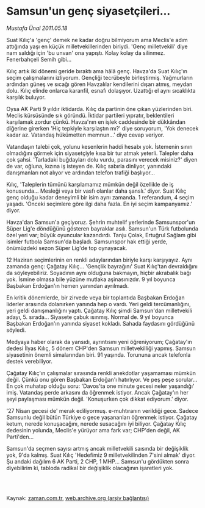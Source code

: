 # Samsun'un genç siyasetçileri...

*Mustafa Ünal 2011.05.18*

<td class="columnist-detail">
<p>Suat Kılıç'a 'genç' demek ne kadar doğru bilmiyorum ama Meclis'e adım attığında yaşı en küçük milletvekillerinden biriydi. 'Genç milletvekili' diye nam saldığı için 'bu unvan' ona yapıştı. Kolay kolay da silinmez. Fenerbahçeli Semih gibi...</p>
<p>
<div id="haberMetinDiv">
<p>Kılıç artık iki dönemi geride bıraktı ama hâlâ genç. Havza'da Suat Kılıç'ın seçim çalışmalarını izliyorum. Gençliği tecrübeyle birleştirmiş. Yağmurların ardından güneş ve sıcağı gören Havzalılar kendilerini dışarı atmış, meydan dolu. Kılıç elinde onlarca karanfil, esnafı dolaşıyor. Uzattığı el aynı sıcaklıkta karşılık buluyor.
<p>Oysa AK Parti 9 yıldır iktidarda. Kılıç da partinin öne çıkan yüzlerinden biri. Meclis kürsüsünde sık göründü. İktidar partileri yıpratır, beklentileri karşılamak zordur çünkü. Havza'nın en işlek caddesinde bir dükkândan diğerine girerken 'Hiç tepkiyle karşılaştın mı?' diye soruyorum, 'Yok denecek kadar az. Vatandaş hükümetten memnun...' diye cevap veriyor.
<p>Vatandaşın talebi çok, yolunu kesenlerin haddi hesabı yok. İstemenin sınırı olmadığını görmek için siyasetçiyle kısa bir tur atmak yeterli. Talepler daha çok şahsi. 'Tarladaki buğdayları dolu vurdu, parasını verecek misiniz?' diyen de var, oğluna, kızına iş isteyen de. Kılıç sabırla dinliyor, yanındaki danışmanları not alıyor ve ardından telefon trafiği başlıyor... 
<p>Kılıç, 'Taleplerin tümünü karşılamamız mümkün değil özellikle de iş konusunda... Mesleği veya bir vasfı olanlar daha şanslı.' diyor. Suat Kılıç genç olduğu kadar deneyimli bir isim aynı zamanda. 1 referandum, 4 seçim yaşadı. 'Önceki seçimlere göre ilgi daha fazla. En iyi seçim kampanyamız.' diyor.
<p>Havza'dan Samsun'a geçiyoruz. Şehrin muhtelif yerlerinde Samsunspor'un Süper Lig'e döndüğünü gösteren bayraklar asılı. Samsun'un Türk futbolunda özel yeri var; büyük oyuncular kazandırdı. Tanju Çolak, Ertuğrul Sağlam gibi isimler futbola Samsun'da başladı. Samsunspor hak ettiği yerde, önümüzdeki sezon Süper Lig'de top oynayacak.
<p>12 Haziran seçimlerinin en renkli adaylarından biriyle karşı karşıyayız. Aynı zamanda genç: Çağatay Kılıç... 'Gençlik bayrağını' Suat Kılıç'tan devraldığını da söyleyebiliriz. Soyadının aynı olduğuna bakmayın, hiçbir akrabalık bağı yok. İsmine olmasa bile yüzüne mutlaka aşinasınızdır. 9 yıl boyunca Başbakan Erdoğan'ın hemen yanından ayrılmadı.
<p>En kritik dönemlerde, bir zirvede veya bir toplantıda Başbakan Erdoğan liderler arasında dolanırken yanında hep o vardı. Yeri geldi tercümanlığını, yeri geldi danışmanlığını yaptı. Çağatay Kılıç şimdi Samsun'dan milletvekili adayı, 5. sırada... Siyasete çabuk ısınmış. Normal de. 9 yıl boyunca Başbakan Erdoğan'ın yanında siyaset kokladı. Sahada faydasını gördüğünü söyledi.
<p>Medyaya haber olarak da yansıdı, ayrıntısını yeni öğreniyorum; Çağatay'ın dedesi İlyas Kılıç, 5 dönem CHP'den Samsun milletvekilliği yapmış. Samsun siyasetinin önemli simalarından biri. 91 yaşında. Torununa ancak telefonla destek verebiliyor.
<p>Çağatay Kılıç'ın çalışmalar sırasında renkli anekdotlar yaşamaması mümkün değil. Çünkü onu gören Başbakan Erdoğan'ı hatırlıyor. Ve peş peşe sorular... En çok muhatap olduğu soru: 'Davos'ta one minute gecesi neler yaşandığı' imiş. Vatandaş perde arkasını da öğrenmek istiyor. Ancak Çağatay'ın her şeyi paylaşması mümkün değil. 'Konuşurken çok dikkat ediyorum.' diyor.
<p>'27 Nisan gecesi de' merak ediliyormuş. e-muhtıranın verildiği gece. Sadece Samsunlu değil bütün Türkiye o gece yaşananları öğrenmek istiyor. Çağatay ketum, nerede konuşacağını, nerede susacağını iyi biliyor. Çağatay Kılıç dedesinin yolunda, Meclis'e yürüyor ama fark var; CHP'den değil, AK Parti'den...
<p>Samsun'da seçmen sayısı artmış ancak milletvekili saısında bir değişiklik yok, 9'da kalmış. Suat Kılıç 'Hedefimiz 9 milletvekilinden 7'sini almak' diyor. Şu andaki dağılım 6 AK Parti, 2 CHP, 1 MHP... Samsun'u gördükten sonra diyebilirim ki, tabloda radikal bir değişiklik olacağının işaretleri yok. </p></p></p></p></p></p></p></p></p></p></p></div>
</p>


<p><br>
		 </br></p></td>

Kaynak: [zaman.com.tr](http://zaman.com.tr/yazar.do?yazino=1135646), [web.archive.org (arşiv bağlantısı)](http://web.archive.org/web/20110809110234/http://www.zaman.com.tr:80/yazar.do?yazino=1135646)
